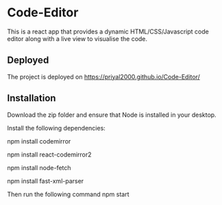 # Code-Editor
This is a react app that provides a dynamic HTML/CSS/Javascript code editor along with a live view to visualise the code.

## Deployed 
The project is deployed on 
https://priyal2000.github.io/Code-Editor/


## Installation
Download the zip folder and ensure that Node is installed in your desktop.

Install the following dependencies:

npm install codemirror

npm install react-codemirror2

npm install node-fetch

npm install fast-xml-parser

Then run the following command
npm start

